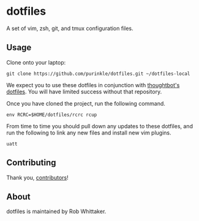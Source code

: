 # dotfiles

A set of vim, zsh, git, and tmux configuration files.

## Usage

Clone onto your laptop:

```shell
git clone https://github.com/purinkle/dotfiles.git ~/dotfiles-local
```

We expect you to use these dotfiles in conjunction with [thoughtbot's
dotfiles][]. You will have limited success without that repository.

Once you have cloned the project, run the following command.

```shell
env RCRC=$HOME/dotfiles/rcrc rcup
```

From time to time you should pull down any updates to these dotfiles, and run
the following to link any new files and install new vim plugins.

```shell
uatt
```

## Contributing

Thank you, [contributors][]!

## About

dotfiles is maintained by Rob Whittaker.

[contributors]: https://github.com/purinkle/dotfiles/graphs/contributors
[thoughtbot's dotfiles]: https://github.com/thoughtbot/dotfiles
